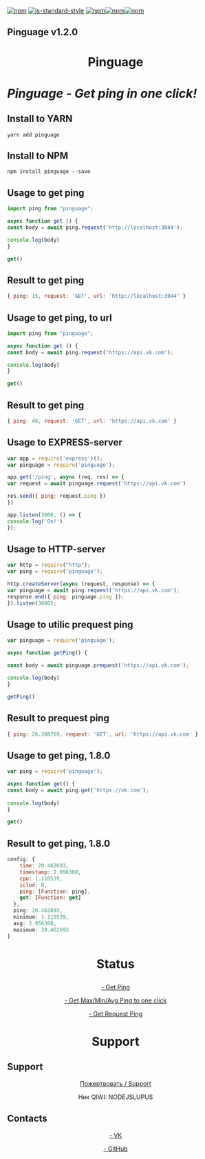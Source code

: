 [![npm](https://img.shields.io/npm/dt/brain.js.svg?style=flat-square)](https://npmjs.com/package/whichx-utils) [![js-standard-style](https://img.shields.io/badge/code%20style-standard-brightgreen.svg)](http://standardjs.com)
[![npm](https://img.shields.io/npm/v/bananabots)](https://www.npmjs.com/package/pinguage)[![npm](https://img.shields.io/npm/dt/bananabots.svg)](https://www.npmjs.com/package/pinguage)[![npm](https://img.shields.io/npm/dm/bananabots.svg)](https://www.npmjs.com/package/pinguage)

## Pinguage v1.2.0 
<h1><p style="text-align: center" align="center">Pinguage</p></h1>
                
<h1><p><i>Pinguage - Get ping in one click!</i></p> </h1>

## Install to YARN
```console
yarn add pinguage
```

## Install to NPM
```console
npm install pinguage --save
```

## Usage to get ping
```javascript
import ping from "pinguage";

async function get () {
const body = await ping.request('http://localhost:3044');

console.log(body)
}

get()
```

## Result to get ping
```js
{ ping: 15, request: 'GET', url: 'http://localhost:3044' }
```

## Usage to get ping, to url
```javascript
import ping from "pinguage";

async function get () {
const body = await ping.request('https://api.vk.com');

console.log(body)
}

get()
```

## Result to get ping
```js
{ ping: 46, request: 'GET', url: 'https://api.vk.com' }
```

## Usage to EXPRESS-server
```javascript
var app = require('express')();
var pinguage = require('pinguage');

app.get('/ping', async (req, res) => {
var request = await pinguage.request('https://api.vk.com')

res.send({ ping: request.ping })
})

app.listen(3000, () => {
console.log('On!')
});
```

## Usage to HTTP-server
```javascript
var http = require("http");
var ping = require('pinguage');

http.createServer(async (request, response) => {
var pinguage = await ping.request('https://api.vk.com');
response.end({ ping: pinguage.ping });
}).listen(3000);
```

## Usage to utilic prequest ping
```javascript
var pinguage = require('pinguage');

async function getPing() {

const body = await pinguage.prequest('https://api.vk.com');

console.log(body)
}

getPing()
```

## Result to prequest ping
```js
{ ping: 26.308769, request: 'GET', url: 'https://api.vk.com' }
```

## Usage to get ping, 1.8.0
```javascript
var ping = require('pinguage');

async function get() {
const body = await ping.get('https://vk.com');
             
console.log(body)
}

get()
```

## Result to get ping, 1.8.0
```js
config: {                                           
    time: 20.462693,
    timestamp: 2.956308,                              
    cpu: 1.110539,
    iclud: 0,                                         
    ping: [Function: ping],
    get: [Function: get]
  },
  ping: 20.462693,
  minimum: 1.110539,
  avg: 2.956308,
  maximum: 20.462693
}
```


<h1><p style="text-align: center" align="center">Status</p></h1>
<p style="text-align: center" align="center"><a href="#">- Get Ping</a></p>
<p style="text-align: center" align="center"><a href="#">- Get Max/Min/Avg Ping to one click</a></p>
<p style="text-align: center" align="center"><a href="#">- Get Request Ping</a></p>

<h1><p style="text-align: center" align="center">Support</p></h1>

## Support

<p style="text-align: center" align="center"><a href="https://qiwi.com/p/NODEJSLUPUS"><img scr="https://sun9-83.userapi.com/impg/9JsEyB1iBNukDvQ2k8Vf_jeXNA9fx1Fk3TuhDw/T98hP8JqGug.jpg?size=604x352&quality=96&sign=abfbfb49bd388a2ec020bd96cc7fd62f&c_uniq_tag=u7e5F1ZhrxdV8g2hOAhNEAbdTz-htHPSQlxWCQEoMJk&type=album">Пожертвовать / Support</img></a></p>
<p style="text-align: center" align="center">Ник QIWI: NODEJSLUPUS</p>

## Contacts

<p style="text-align: center" align="center"><a href="https://vk.com/swedesdart_rus">- VK</a></p>
<p style="text-align: center" align="center"><a href="https://github.com/ostrovsky-swedesdart">- GitHub</a></p>